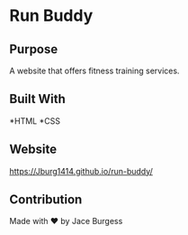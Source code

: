 # Run Buddy

## Purpose
A website that offers fitness training services.

## Built With 
*HTML
*CSS

## Website
https://Jburg1414.github.io/run-buddy/

## Contribution
Made with ❤️ by Jace Burgess
